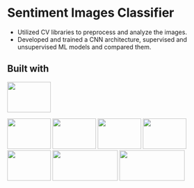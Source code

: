 # Sentiment Images Classifier

- Utilized CV libraries to preprocess and analyze the images.
- Developed and trained a CNN architecture, supervised and unsupervised ML models and compared them.
  

## Built with 

<img src="https://i.imgur.com/Ihrm7vq.png" width="100" height="70">

<img src="[https://imgur.com/a/0HFjxjQ](https://i.imgur.com/PKXVqGd.png)" width="100" height="70"> <img src="[https://imgur.com/a/qKHBiih](https://i.imgur.com/jXT0oKi.png)" width="100" height="70"> <img src="https://i.imgur.com/L0C7WWr.png" width="100" height="70"> <img src="https://i.imgur.com/GTEvFHW.png" width="100" height="70"> <img src="https://i.imgur.com/StKvF8t.png" width="100" height="70"> <img src="https://i.imgur.com/7jijMox.png" width="150" height="70"> <img src="https://i.imgur.com/JBW7n57.png" width="150" height="70">
